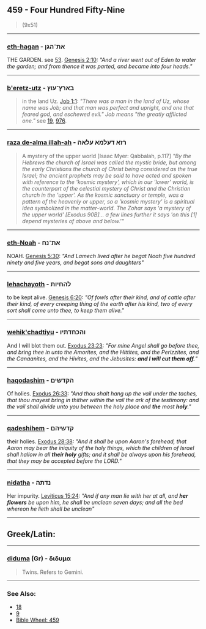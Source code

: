 ## 459 - Four Hundred Fifty-Nine
> (9x51)

---

### [eth-hagan](/keys/ATh-HGN) - את־הגן
THE GARDEN. see [53](53). [Genesis 2:10](https://biblehub.com/genesis/2-10.htm): *"And a river went out of Eden to water the garden; and from thence it was parted, and became into four heads."*

---

### [b'eretz-utz](/keys/BARTz-OVTz) - בארץ־עוץ
> in the land Uz. [Job 1:1](http://biblehub.com/job/1-1.htm): *"There was a man in the land of Uz, whose name was Job; and that man was perfect and upright, and one that feared god, and eschewed evil." Job means "the greatly afflicted one."* see [19](19), [976](976).

---

### [raza de-alma illah-ah](/keys/RZA.DOLMA.OLAH) - רזא דעלמא עלאה
> A mystery of the upper world [Isaac Myer: Qabbalah, p.117] *"By the Hebrews the church of Israel was called the mystic bride, but among the early Christians the church of Christ being considered as the true Israel; the ancient prophets may be said to have acted and spoken with reference to the 'kosmic mystery', which in our 'lower' world, is the counterpart of the celestial mystery of Christ and the Christian church in the 'upper'. As the kosmic sanctuary or temple, was a pattern of the heavenly or upper, so a 'kosmic mystery' is a spiritual idea symbolized in the matter-world. The Zohar says 'a mystery of the upper world' [Exodus 90B]... a few lines further it says 'on this [1] depend mysteries of above and below.'"*

---

### [eth-Noah](/keys/ATh-NCh) - את־נח
NOAH. [Genesis 5:30](https://biblehub.com/genesis/5-30.htm): *"And Lamech lived after he begat Noah five hundred ninety and five years, and begat sons and daughters"*

---

### [lehachayoth](/keys/LHChIVTh) - להחיות
to be kept alive. [Genesis 6:20](https://biblehub.com/genesis/6-20.htm): *"Of fowls after their kind, and of cattle after their kind, of every creeping thing of the earth after his kind, two of every sort shall come unto thee, to keep them alive."*

---

### [wehik'chadtiyu](/keys/VHKChDThIV) -  והכחדתיו
And I will blot them out. [Exodus 23:23](https://biblehub.com/exodus/23-23.htm): *"For mine Angel shall go before thee, and bring thee in unto the Amorites, and the Hittites, and the Perizzites, and the Canaanites, and the Hivites, and the Jebusites: **and I will cut them off.**"*

---

### [haqodashim](/keys/HQDShIM) - הקדשים
Of holies. [Exodus 26:33](https://biblehub.com/exodus/26-33.htm): *"And thou shalt hang up the vail under the taches, that thou mayest bring in thither within the vail the ark of the testimony: and the vail shall divide unto you between the holy place and **the** most **holy**."*

---

### [qadeshihem](/keys/QDShIHM) - קדשיהם
their holies. [Exodus 28:38](https://biblehub.com/exodus/28-38.htm): *"And it shall be upon Aaron's forehead, that Aaron may bear the iniquity of the holy things, which the children of Israel shall hallow in all **their holy** gifts; and it shall be always upon his forehead, that they may be accepted before the LORD."*

---

### [nidatha](/keys/NDThH) -  נדתה
Her impurity. [Leviticus 15:24](https://biblehub.com/leviticus/15-24.htm): *"And if any man lie with her at all, and **her flowers** be upon him, he shall be unclean seven days; and all the bed whereon he lieth shall be unclean"*

---

## Greek/Latin:

---

### [diduma](/greek?word=diduma) (Gr) - διδυμα
> Twins. Refers to Gemini.

---

### See Also:

- [18](18)
- [9](9)
- [Bible Wheel: 459](https://www.biblewheel.com//GR/GR_Database.php?SearchBy_Gematria=459)
